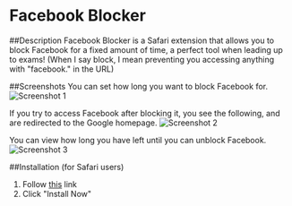 Facebook Blocker
=================

##Description
Facebook Blocker is a Safari extension that allows you to block Facebook for a fixed amount of time, a perfect tool when leading up to exams! (When I say block, I mean preventing you accessing anything with "facebook." in the URL)

##Screenshots
You can set how long you want to block Facebook for.
![Screenshot 1](http://www.devankuleindiren.com/Images/FBBlocker.png "Screenshot 1")

If you try to access Facebook after blocking it, you see the following, and are redirected to the Google homepage.
![Screenshot 2](http://www.devankuleindiren.com/Images/FBBlocker2.png "Screenshot 2")

You can view how long you have left until you can unblock Facebook.
![Screenshot 3](http://www.devankuleindiren.com/Images/FBBlocker3.png "Screenshot 3")

##Installation (for Safari users)
1. Follow [this](https://extensions.apple.com/details/?id=com.devankuleindiren.blockerforfacebook-ZRQ35C78DB) link
2. Click "Install Now"